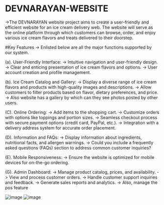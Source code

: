 # DEVNARAYAN-WEBSITE
  ->The DEVNARAYAN website  project aims to create a user-friendly and efficient website for an ice cream delivery web. The website will serve as the online platform through which customers can browse, order, and 
  enjoy various ice cream flavors and treats delivered to their doorstep. 

#Key Features
-> Enlisted below are all the major functions supported by our system.

(a). User-Friendly Interface:
   -> Intuitive navigation and user-friendly design.
   -> Clear and enticing presentation of ice cream flavors and options.
   -> User account creation and profile management.

(b). Ice Cream Catalog and Gallery:
   -> Display a diverse range of ice cream flavors and products with high-quality images and descriptions.
   -> Allow customers to filter products based on flavor, dietary preferences, and price.
   -> Also website has a gallery by which can they see photos posted by other users.

(C). Online Ordering:
   -> Add items to the shopping cart.
   -> Customize orders with options like toppings and portion sizes.
   -> Seamless checkout process with secure payment options (credit card, PayPal, etc.).
   -> Integration with a delivery address system for accurate order placement.

(D). Information and FAQs:
  ->  Display information about ingredients, nutritional facts, and allergen warnings.
   -> Could you include a frequently asked questions (FAQs) section to address common customer inquiries?

(E). Mobile Responsiveness:
   -> Ensure the website is optimized for mobile devices for on-the-go ordering.

(G). Admin Dashboard:
   -> Manage product catalog, prices, and availability.
   -> View and process customer orders.
   -> Handle customer support inquiries and feedback.
   -> Generate sales reports and analytics.
   -> Also, manage the pos feature

 ![image](https://github.com/harshvardhan1212/DEVNARAYAN-WEBSITE/assets/114464402/ac42b43a-a207-4ca6-ad81-ece59ad8193d)
 ![image](https://github.com/harshvardhan1212/DEVNARAYAN-WEBSITE/assets/114464402/eb8ad38d-84df-4c82-9735-1faf9d8ee24b)

 

